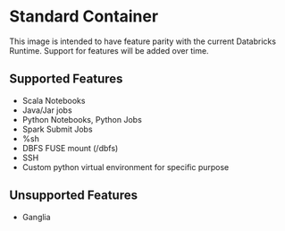 # Standard Container

This image is intended to have feature parity with the current Databricks Runtime.
Support for features will be added over time.

## Supported Features
  - Scala Notebooks
  - Java/Jar jobs
  - Python Notebooks, Python Jobs
  - Spark Submit Jobs
  - %sh
  - DBFS FUSE mount (/dbfs)
  - SSH
  - Custom python virtual environment for specific purpose

## Unsupported Features
  - Ganglia
